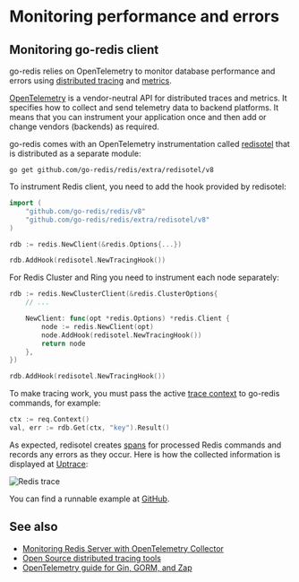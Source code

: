 # Monitoring performance and errors

## Monitoring go-redis client

go-redis relies on OpenTelemetry to monitor database performance and errors using
[distributed tracing](https://opentelemetry.uptrace.dev/guide/distributed-tracing.html) and
[metrics](https://opentelemetry.uptrace.dev/guide/metrics.html).

[OpenTelemetry](https://opentelemetry.uptrace.dev/) is a vendor-neutral API for distributed traces
and metrics. It specifies how to collect and send telemetry data to backend platforms. It means that
you can instrument your application once and then add or change vendors (backends) as required.

go-redis comes with an OpenTelemetry instrumentation called
[redisotel](https://github.com/go-redis/redis/tree/master/extra/redisotel) that is distributed as a
separate module:

```shell
go get github.com/go-redis/redis/extra/redisotel/v8
```

To instrument Redis client, you need to add the hook provided by redisotel:

```go
import (
    "github.com/go-redis/redis/v8"
    "github.com/go-redis/redis/extra/redisotel/v8"
)

rdb := redis.NewClient(&redis.Options{...})

rdb.AddHook(redisotel.NewTracingHook())
```

For Redis Cluster and Ring you need to instrument each node separately:

```go
rdb := redis.NewClusterClient(&redis.ClusterOptions{
    // ...

    NewClient: func(opt *redis.Options) *redis.Client {
        node := redis.NewClient(opt)
        node.AddHook(redisotel.NewTracingHook())
        return node
    },
})

rdb.AddHook(redisotel.NewTracingHook())
```

To make tracing work, you must pass the active
[trace context](https://opentelemetry.uptrace.dev/guide/go-tracing.html#context) to go-redis
commands, for example:

```go
ctx := req.Context()
val, err := rdb.Get(ctx, "key").Result()
```

As expected, redisotel creates
[spans](https://opentelemetry.uptrace.dev/guide/distributed-tracing.html#spans) for processed Redis
commands and records any errors as they occur. Here is how the collected information is displayed at
[Uptrace](https://uptrace.dev/explore/1/groups/?system=db%3Aredis&utm_source=redis&utm_campaign=redis-tracing):

![Redis trace](/img/redis-trace.png)

You can find a runnable example at
[GitHub](https://github.com/go-redis/redis/tree/master/example/otel).

## See also

- [Monitoring Redis Server with OpenTelemetry Collector](https://blog.uptrace.dev/posts/opentelemetry-collector-monitoring-redis.html)
- [Open Source distributed tracing tools](https://get.uptrace.dev/compare/distributed-tracing-tools.html)
- [OpenTelemetry guide for Gin, GORM, and Zap](https://get.uptrace.dev/opentelemetry/gin-gorm.html)
